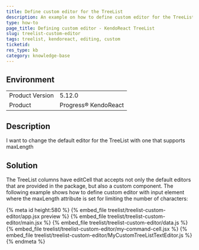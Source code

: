 ```yaml
---
title: Define custom editor for the TreeList
description: An example on how to define custom editor for the TreeList.
type: how-to
page_title: Defining custom editor - KendoReact TreeList
slug: treelist-custom-editor
tags: treelist, kendoreact, editing, custom
ticketid: 
res_type: kb
category: knowledge-base
---
```


## Environment

<table>
	<tbody>
		<tr>
			<td>Product Version</td>
			<td>5.12.0</td>
		</tr>
		<tr>
			<td>Product</td>
			<td>Progress® KendoReact</td>
		</tr>
	</tbody>
</table>

## Description
I want to change the default editor for the TreeList with one that supports maxLength

## Solution
The TreeList columns have editCell that accepts not only the default editors that are provided in the package, but also a custom component. The following example shows how to define custom editor with input element where the maxLength attribute is set for limiting the number of characters:

{% meta id height:580 %}
{% embed_file treelist/treelist-custom-editor/app.jsx preview %}
{% embed_file treelist/treelist-custom-editor/main.jsx %}
{% embed_file treelist/treelist-custom-editor/data.js %}
{% embed_file treelist/treelist-custom-editor/my-command-cell.jsx %}
{% embed_file treelist/treelist-custom-editor/MyCustomTreeListTextEditor.js %}
{% endmeta %}
